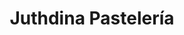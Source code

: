 ---
title: "Juthdina Pastelería"
url: /loja-ecuador/juthdina-pasteleria-miguel-riofrio/
shop: Konditorei
---